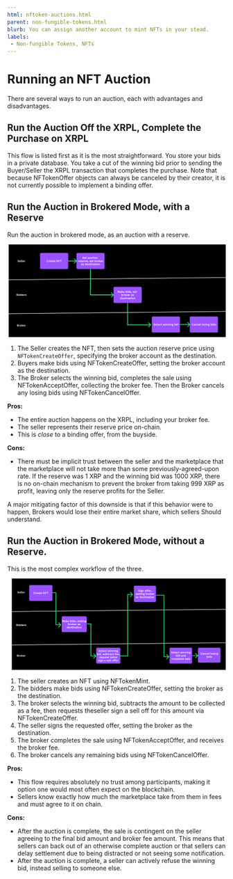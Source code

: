 ```yaml
---
html: nftoken-auctions.html
parent: non-fungible-tokens.html
blurb: You can assign another account to mint NFTs in your stead.
labels:
 - Non-fungible Tokens, NFTs
---
```


# Running an NFT Auction

There are several ways to run an auction, each with advantages and disadvantages.

## Run the Auction Off the XRPL, Complete the Purchase on XRPL

This flow is listed first as it is the most straightforward. You store your bids in a private database. You take a cut of the winning bid prior to sending the Buyer/Seller the XRPL transaction that completes the purchase. Note that because NFTokenOffer objects can always be canceled by their creator, it is not currently possible to implement a binding offer.

## Run the Auction in Brokered Mode, with a Reserve

Run the auction in brokered mode, as an auction with a reserve.

![Auction in Brokered Mode with a Reserve](img/nft-auction1.png "Auction in Brokered Mode with a Reserve")

1. The Seller creates the NFT, then sets the auction reserve price using `NFTokenCreateOffer`, specifying the broker account as the destination.
1. Buyers make bids using NFTokenCreateOffer, setting the broker account as the destination.
1. The Broker selects the winning bid, completes the sale using NFTokenAcceptOffer, collecting the broker fee. Then the Broker cancels any losing bids using NFTokenCancelOffer.

**Pros:**

- The entire auction happens on the XRPL, including your broker fee.
- The seller represents their reserve price on-chain.
- This is _close_ to a binding offer, from the buyside.

**Cons:**

- There must be implicit trust between the seller and the marketplace that the marketplace will not take more than some previously-agreed-upon rate. If the reserve was 1 XRP and the winning bid was 1000 XRP, there is no on-chain mechanism to prevent the broker from taking 999 XRP as profit, leaving only the reserve profits for the Seller.

A major mitigating factor of this downside is that if this behavior were to happen, Brokers would lose their entire market share, which sellers Should understand.

## Run the Auction in Brokered Mode, without a Reserve. 

This is the most complex workflow of the three.

![Auction in Brokered Mode without a Reserve](img/nft-auction2.png "Auction in Brokered Mode without a Reserve")

1. The seller creates an NFT using NFTokenMint.
1. The bidders make bids using NFTokenCreateOffer, setting the broker as the destination.
1. The broker selects the winning bid, subtracts the amount to be collected as a fee, then requests theseller sign a sell off for this amount via NFTokenCreateOffer.
1. The seller signs the requested offer, setting the broker as the destination.
1. The broker completes the sale using NFTokenAcceptOffer, and receives the broker fee.
1. The broker cancels any remaining bids using NFTokenCancelOffer.

**Pros:**

- This flow requires absolutely no trust among participants, making it option one would most often expect on the blockchain.
- Sellers know exactly how much the marketplace take from them in fees and must agree to it on chain.

**Cons:**

- After the auction is complete, the sale is contingent on the seller agreeing to the final bid amount and broker fee amount. This means that sellers can back out of an otherwise complete auction or that sellers can delay settlement due to being distracted or not seeing some notification.
- After the auction is complete, a seller can actively refuse the winning bid, instead selling to someone else.
